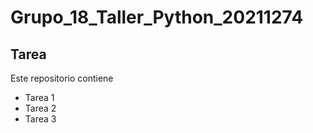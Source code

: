 # Grupo_18_Taller_Python_20211274
## Tarea

Este repositorio contiene
* Tarea 1
* Tarea 2
* Tarea 3
